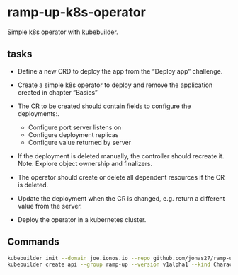 # ramp-up-k8s-operator
Simple k8s operator with kubebuilder.

## tasks
* Define a new CRD to deploy the app from the “Deploy app” challenge.

* Create a simple k8s operator to deploy and remove the application created in chapter “Basics”
* The CR to be created should contain fields to configure the deployments:.
  * Configure port server listens on
  * Configure deployment replicas
  * Configure value returned by server
* If the deployment is deleted manually, the controller should recreate it.
  Note: Explore object ownership and finalizers.
* The operator should create or delete all dependent resources if the CR is deleted.
* Update the deployment when the CR is changed, e.g. return a different value from the server.
* Deploy the operator in a kubernetes cluster.

## Commands
```bash
kubebuilder init --domain joe.ionos.io --repo github.com/jonas27/ramp-up-k8s-operator/operator
kubebuilder create api --group ramp-up --version v1alpha1 --kind CharacterCounter

```